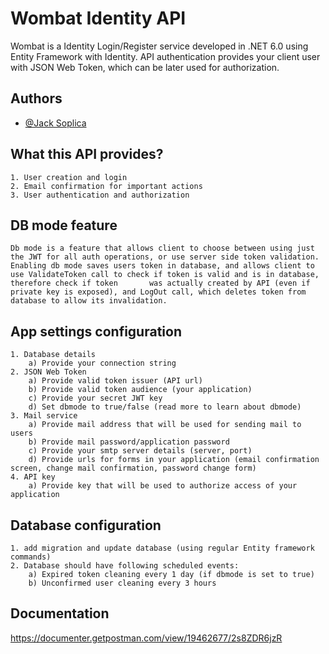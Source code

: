 
# Wombat Identity API

Wombat is a Identity Login/Register service developed in .NET 6.0 using Entity Framework with Identity.
API authentication provides your client user with JSON Web Token, which can be later used for authorization.





## Authors

- [@Jack Soplica](https://www.github.com/SoplicaIndustries)


## What this API provides?
    1. User creation and login
    2. Email confirmation for important actions
    3. User authentication and authorization
    
## DB mode feature
    Db mode is a feature that allows client to choose between using just the JWT for all auth operations, or use server side token validation.
    Enabling db mode saves users token in database, and allows client to use ValidateToken call to check if token is valid and is in database, therefore check if token       was actually created by API (even if private key is exposed), and LogOut call, which deletes token from database to allow its invalidation.

## App settings configuration
    1. Database details
        a) Provide your connection string
    2. JSON Web Token
        a) Provide valid token issuer (API url)
        b) Provide valid token audience (your application)
        c) Provide your secret JWT key
        d) Set dbmode to true/false (read more to learn about dbmode)
    3. Mail service
        a) Provide mail address that will be used for sending mail to users
        b) Provide mail password/application password
        c) Provide your smtp server details (server, port)
        d) Provide urls for forms in your application (email confirmation screen, change mail confirmation, password change form)
    4. API key
        a) Provide key that will be used to authorize access of your application 

## Database configuration
    1. add migration and update database (using regular Entity framework commands)
    2. Database should have following scheduled events:
        a) Expired token cleaning every 1 day (if dbmode is set to true)
        b) Unconfirmed user cleaning every 3 hours
## Documentation
https://documenter.getpostman.com/view/19462677/2s8ZDR6jzR
        
